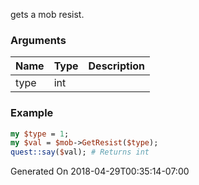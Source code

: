 gets a mob resist.
### Arguments
**Name**|**Type**|**Description**
:---|:---|:---
type|int|

### Example

```perl
my $type = 1;
my $val = $mob->GetResist($type);
quest::say($val); # Returns int
```


Generated On 2018-04-29T00:35:14-07:00
